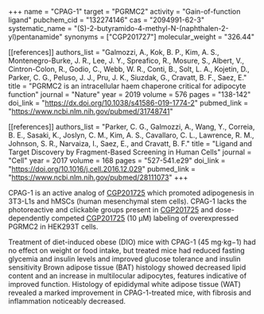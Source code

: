 +++
name = "CPAG-1"
target = "PGRMC2"
activity = "Gain-of-function ligand"
pubchem_cid = "132274146"
cas = "2094991-62-3"
systematic_name = "(S)-2-butyramido-4-methyl-N-(naphthalen-2-yl)pentanamide"
synonyms = ["CGP201727"]
molecular_weight = "326.44"


[[references]]
authors_list = "Galmozzi, A., Kok, B. P., Kim, A. S., Montenegro-Burke, J. R., Lee, J. Y., Spreafico, R., Mosure, S., Albert, V., Cintron-Colon, R., Godio, C., Webb, W. R., Conti, B., Solt, L. A., Kojetin, D., Parker, C. G., Peluso, J. J., Pru, J. K., Siuzdak, G., Cravatt, B. F., Saez, E."
title = "PGRMC2 is an intracellular haem chaperone critical for adipocyte function"
journal = "Nature"
year = 2019
volume = 576
pages = "138-142"
doi_link = "https://dx.doi.org/10.1038/s41586-019-1774-2"
pubmed_link = "https://www.ncbi.nlm.nih.gov/pubmed/31748741"

[[references]]
authors_list = "Parker, C. G., Galmozzi, A., Wang, Y., Correia, B. E., Sasaki, K., Joslyn, C. M., Kim, A. S., Cavallaro, C. L., Lawrence, R. M., Johnson, S. R., Narvaiza, I., Saez, E., and Cravatt, B. F."
title = "Ligand and Target Discovery by Fragment-Based Screening in Human Cells"
journal = "Cell"
year = 2017
volume = 168
pages = "527-541.e29"
doi_link = "https://doi.org/10.1016/j.cell.2016.12.029"
pubmed_link = "https://www.ncbi.nlm.nih.gov/pubmed/28111073"
+++

CPAG-1 is an active analog of <a href="#cgp201725" class="js-scroll-trigger">CGP201725</a> which promoted adipogenesis in 3T3-L1s and hMSCs (human mesenchymal stem cells). CPAG-1 lacks the photoreactive and clickable groups present in <a href="#cgp201725" class="js-scroll-trigger">CGP201725</a> and dose-dependently competed <a href="#cgp201725" class="js-scroll-trigger">CGP201725</a> (10 µM) labeling of overexpressed PGRMC2 in HEK293T cells.

Treatment of diet-induced obese (DIO) mice with CPAG-1 (45 mg⋅kg−1) had no effect on weight or food intake, but treated mice had reduced fasting glycemia and insulin levels and improved glucose tolerance and insulin sensitivity Brown adipose tissue (BAT) histology showed decreased lipid content and an increase in multilocular adipocytes, features indicative of improved function. Histology of epididymal white adipose tissue (WAT) revealed a marked improvement in CPAG-1-treated mice, with fibrosis and inflammation noticeably decreased.